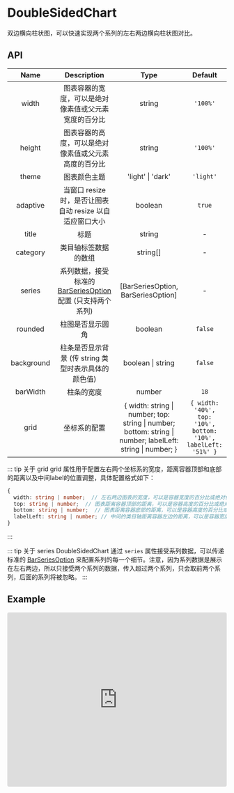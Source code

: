 # DoubleSidedChart

双边横向柱状图，可以快速实现两个系列的左右两边横向柱状图对比。

## API


|    Name     |                     Description                  |         Type          |             Default              |
| :---------: | :----------------------------------------------: | :-------------------: | :------------------------------: |
|   width    | 图表容器的宽度，可以是绝对像素值或父元素宽度的百分比 | string  | `'100%'` |
|   height    | 图表容器的高度，可以是绝对像素值或父元素高度的百分比 | string  | `'100%'` |
|   theme   | 图表颜色主题| 'light' \| 'dark'  | `'light'` |
|  adaptive   | 当窗口 resize 时，是否让图表自动 resize 以自适应窗口大小    | boolean | `true`  |
|    title    | 标题                                             |  string     |    -    |
|  category   | 类目轴标签数据的数组                                      |  string[]   |    -    |
|   series    | 系列数据，接受标准的 [BarSeriesOption](https://echarts.apache.org/zh/option.html#series-bar) 配置 (只支持两个系列) |  [BarSeriesOption, BarSeriesOption] |  -  |
|  rounded  | 柱图是否显示圆角                                             |   boolean  |   `false`   |
| background | 柱条是否显示背景 (传 string 类型时表示具体的颜色值)|  boolean \| string   | `false` |
| barWidth | 柱条的宽度 |  number   | `18` |
| grid | 坐标系的配置 |  { width: string \| number; top: string \| number; bottom: string \| number; labelLeft: string \| number; }   | `{ width: '40%', top: '10%', bottom: '10%', labelLeft: '51%' }` |

::: tip 关于 grid
grid 属性用于配置左右两个坐标系的宽度，距离容器顶部和底部的距离以及中间label的位置调整，具体配置格式如下：
```ts
{
  width: string | number;  // 左右两边图表的宽度，可以是容器宽度的百分比或绝对像素值
  top: string | number;  // 图表距离容器顶部的距离，可以是容器高度的百分比或绝对像素值
  bottom: string | number;  // 图表距离容器底部的距离，可以是容器高度的百分比或绝对像素值
  labelLeft: string | number; // 中间的类目轴距离容器左边的距离，可以是容器宽度的百分比或绝对像素值
}
```
:::

::: tip 关于 series
DoubleSidedChart 通过 `series` 属性接受系列数据，可以传递标准的 [BarSeriesOption](https://echarts.apache.org/zh/option.html#series-bar) 来配置系列的每一个细节。注意，因为系列数据是展示在左右两边，所以只接受两个系列的数据，传入超过两个系列，只会取前两个系列，后面的系列将被忽略。
:::


## Example
<iframe src="https://codesandbox.io/embed/vue-echarts-demo-pujot?fontsize=14&hidenavigation=1&initialpath=%2Fdouble-sided-chart&module=%2Fsrc%2Fdemo%2Fdouble-sided-chart-demo.vue&theme=light"
     style="width:100%; height:400px; border:0; border-radius: 4px; overflow:hidden;"
     title="vue-echarts-demo"
     allow="accelerometer; ambient-light-sensor; camera; encrypted-media; geolocation; gyroscope; hid; microphone; midi; payment; usb; vr; xr-spatial-tracking"
     sandbox="allow-forms allow-modals allow-popups allow-presentation allow-same-origin allow-scripts"
   ></iframe>
